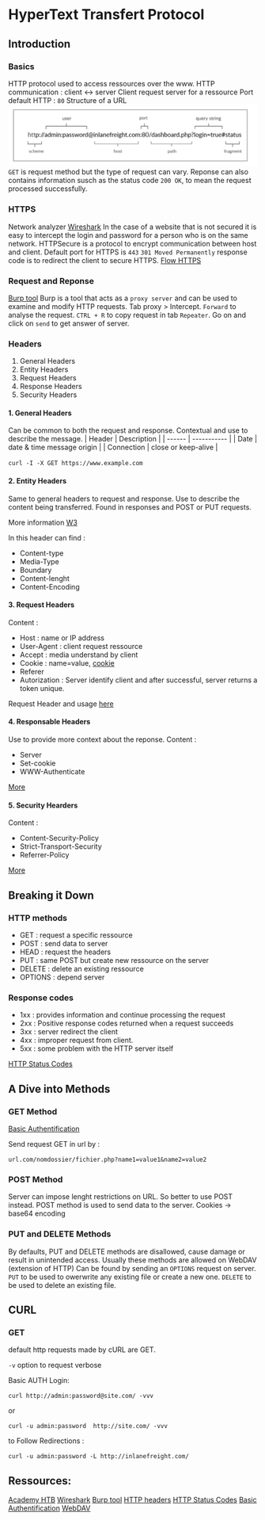 # HyperText Transfert Protocol

## Introduction

### Basics

HTTP protocol used to access ressources over the www.
HTTP communication : client <-> server
Client request server for a ressource
Port default HTTP : `80`
Structure of a URL
![structureURL](img/url_structure.png)
`GET` is request method but the type of request can vary.
Reponse can also contains information susch as the status code `200 OK`, to mean the request processed successfully.

### HTTPS

Network analyzer [Wireshark](https://www.wireshark.org/)
In the case of a website that is not secured it is easy to intercept the login and password for a person who is on the same network.
HTTPSecure is a protocol to encrypt communication between host and client.
Default port for HTTPS is `443`
`301 Moved Permanently` response code is to redirect the client to secure HTTPS.
[Flow HTTPS](img/HTTPS_Flow.jpeg)

### Request and Reponse

[Burp tool](https://portswigger.net/burp)
Burp is a tool that acts as a `proxy server` and can be used to examine and modify HTTP requests.
Tab proxy > Intercept.
`Forward` to analyse the request.
`CTRL + R` to copy request in tab `Repeater`.
Go on and click on `send` to get answer of server.

### Headers

1. General Headers
2. Entity Headers
3. Request Headers
4. Response Headers
5. Security Headers

#### 1. General Headers

Can be common to both the request and response.
Contextual and use to describe the message.
| Header | Description |
| ------ | ----------- |
| Date   | date & time message origin |
| Connection | close or keep-alive |

`curl -I -X GET https://www.example.com` 

#### 2. Entity Headers

Same to general headers to request and response.
Use to describe the content being transferred.
Found in responses and POST or PUT requests.

More information [W3](https://www.w3.org/Protocols/rfc2616/rfc2616-sec7.html)

In this header can find :
* Content-type
* Media-Type
* Boundary
* Content-lenght
* Content-Encoding

#### 3. Request Headers

Content :
* Host : name or IP address
* User-Agent : client request ressource
* Accept : media understand by client
* Cookie : name=value, [cookie](https://en.wikipedia.org/wiki/HTTP_cookie)
* Referer
* Autorization : Server identify client and after successful, server returns a token unique.

Request Header and usage [here](https://tools.ietf.org/html/rfc7231#section-5)

#### 4. Responsable Headers

Use to provide more context about the reponse.
Content :
* Server
* Set-cookie
* WWW-Authenticate

[More](https://tools.ietf.org/html/rfc7231#section-6)

#### 5. Security Hearders 

Content :
* Content-Security-Policy
* Strict-Transport-Security
* Referrer-Policy

[More](https://owasp.org/www-project-secure-headers/)

## Breaking it Down

### HTTP methods 

* GET : request a specific ressource
* POST : send data to server
* HEAD : request the headers
* PUT : same POST but create new ressource on the server
* DELETE : delete an existing ressource
* OPTIONS : depend server

### Response codes 

* 1xx : provides information and continue processing the request
* 2xx : Positive response codes returned when a request succeeds
* 3xx : server redirect the client
* 4xx : improper request from client.
* 5xx : some problem with the HTTP server itself

[HTTP Status Codes](https://support.cloudflare.com/hc/en-us/articles/115003014432-HTTP-Status-Codes)

## A Dive into Methods

### GET Method

[Basic Authentification](https://en.wikipedia.org/wiki/Basic_access_authentication)

Send request GET in url by :
```
url.com/nomdossier/fichier.php?name1=value1&name2=value2
```

### POST Method

Server can impose lenght restrictions on URL. 
So better to use POST instead.
POST method is used to send data to the server.
Cookies -> base64 encoding

### PUT and DELETE Methods

By defaults, PUT and DELETE methods are disallowed, cause damage or result in unintended access.
Usually these methods are allowed on WebDAV (extension of HTTP)
Can be found by sending an `OPTIONS` request on server.
`PUT` to be used to owerwrite any existing file or create a new one.
`DELETE` to be used to delete an existing file.

## CURL

### GET

default http requests made by cURL are GET.

`-v` option to request verbose

Basic AUTH Login:
```
curl http://admin:password@site.com/ -vvv
```
or
```
curl -u admin:password  http://site.com/ -vvv
```

to Follow Redirections :
```
curl -u admin:password -L http://inlanefreight.com/
```



## Ressources:
[Academy HTB](https://academy.hackthebox.eu/)
[Wireshark](https://www.wireshark.org/)
[Burp tool](https://portswigger.net/burp)
[HTTP headers](https://developer.mozilla.org/en-US/docs/Web/HTTP/Headers)
[HTTP Status Codes](https://support.cloudflare.com/hc/en-us/articles/115003014432-HTTP-Status-Codes)
[Basic Authentification](https://en.wikipedia.org/wiki/Basic_access_authentication)
[WebDAV](https://en.wikipedia.org/wiki/WebDAV)